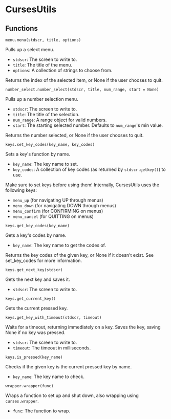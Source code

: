 # CursesUtils
## Functions
`menu.menu(stdscr, title, options)`

Pulls up a select menu.

* `stdscr`:  The screen to write to.
* `title`:   The title of the menu.
* `options`: A collection of strings to choose from.

Returns the index of the selected item, or None if the user chooses to quit.

`number_select.number_select(stdscr, title, num_range, start = None)`

Pulls up a number selection menu.

* `stdscr`:    The screen to write to.
* `title`:     The title of the selection.
* `num_range`: A range object for valid numbers.
* `start`:     The starting selected number. Defaults to `num_range`'s min value.

Returns the number selected, or None if the user chooses to quit.

`keys.set_key_codes(key_name, key_codes)`

Sets a key's function by name.

* `key_name`:  The key name to set.
* `key_codes`: A collection of key codes (as returned by `stdscr.getkey()`) to use.

Make sure to set keys before using them!
Internally, CursesUtils uses the following keys:
* `menu_up` (for navigating UP through menus)
* `menu_down` (for navigating DOWN through menus)
* `menu_confirm` (for CONFIRMING on menus)
* `menu_cancel` (for QUITTING on menus)

`keys.get_key_codes(key_name)`

Gets a key's codes by name.

* `key_name`: The key name to get the codes of.

Returns the key codes of the given key, or None if it doesn't exist. See set_key_codes for more information.

`keys.get_next_key(stdscr)`

Gets the next key and saves it.

* `stdscr`: The screen to write to.

`keys.get_current_key()`

Gets the current pressed key.

`keys.get_key_with_timeout(stdscr, timeout)`

Waits for a timeout, returning immediately on a key. Saves the key, saving None if no key was pressed.

* `stdscr`:  The screen to write to.
* `timeout`: The timeout in milliseconds.

`keys.is_pressed(key_name)`

Checks if the given key is the current pressed key by name.

* `key_name`: The key name to check.

`wrapper.wrapper(func)`

Wraps a function to set up and shut down, also wrapping using `curses.wrapper`.

* `func`: The function to wrap.